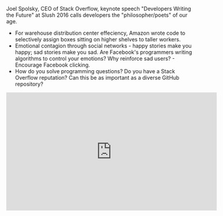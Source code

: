 Joel Spolsky, CEO of Stack Overflow, keynote speech "Developers Writing the Future" at Slush 2016 calls developers the "philosopher/poets" of our age.

* For warehouse distribution center effeciency, Amazon wrote code to selectively assign boxes sitting on higher shelves to taller workers.
* Emotional contagion through social networks - happy stories make you happy; sad stories make you sad. Are Facebook's programmers writing algorithms to control your emotions? Why reinforce sad users? - Encourage Facebook clicking.
* How do you solve programming questions? Do you have a Stack Overflow reputation? Can this be as important as a diverse GitHub repository?

<iframe width="560" height="315" src="https://www.youtube.com/embed/AGyIbZotKlk" frameborder="0" allowfullscreen></iframe>

